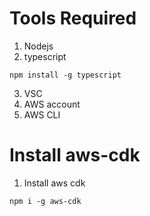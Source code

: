 # Tools Required
1. Nodejs
2. typescript
```
npm install -g typescript
```
3. VSC
4. AWS account
5. AWS CLI

# Install aws-cdk
1. Install aws cdk
```
npm i -g aws-cdk
```